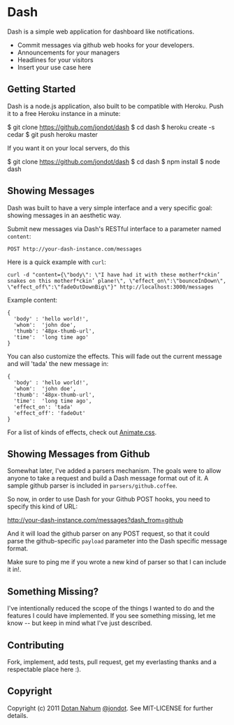 # Dash
Dash is a simple web application for dashboard like notifications. 

* Commit messages via github web hooks for your developers.
* Announcements for your managers
* Headlines for your visitors
* Insert your use case here


## Getting Started
Dash is a node.js application, also built to be compatible with Heroku. Push
it to a free Heroku instance in a minute:

  $ git clone https://github.com/jondot/dash
  $ cd dash
  $ heroku create -s cedar
  $ git push heroku master

If you want it on your local servers, do this

  $ git clone https://github.com/jondot/dash
  $ cd dash
  $ npm install
  $ node dash


## Showing Messages

Dash was built to have a very simple interface and a very specific goal:
showing messages in an aesthetic way. 

Submit new messages via Dash's RESTful interface to a parameter named
`content`:

    POST http://your-dash-instance.com/messages

Here is a quick example with `curl`:

    curl -d "content={\"body\": \"I have had it with these motherf*ckin’ snakes on this motherf*ckin’ plane!\", \"effect_on\":\"bounceInDown\", \"effect_off\":\"fadeOutDownBig\"}" http://localhost:3000/messages



Example content:

    {
      'body' : 'hello world!',
      'whom':  'john doe',
      'thumb': '48px-thumb-url',
      'time':  'long time ago'
    }

You can also customize the effects. This will fade out the current
message and will 'tada' the new message in:

    {
      'body' : 'hello world!',
      'whom':  'john doe',
      'thumb': '48px-thumb-url',
      'time':  'long time ago',
      'effect_on': 'tada'
      'effect_off': 'fadeOut'
    }

For a list of kinds of effects, check out [Animate.css](https://github.com/daneden/animate.css).

## Showing Messages from Github

Somewhat later, I've added a parsers mechanism. The goals were to allow
anyone to take a request and build a Dash message format out of it. A
sample github parser is included in `parsers/github.coffee`.

So now, in order to use Dash for your Github POST hooks, you need to
specify this kind of URL:

  http://your-dash-instance.com/messages?dash_from=github

And it will load the github parser on any POST request, so that it could
parse the github-specific `payload` parameter into the Dash specific
message format.


Make sure to ping me if you wrote a new kind of parser so that I can
include it in!.




## Something Missing?

I've intentionally reduced the scope of the things I wanted to do and the features I could have
implemented. If you see something missing, let me know -- but keep in
mind what I've just described.



## Contributing

Fork, implement, add tests, pull request, get my everlasting thanks and a respectable place here :).


## Copyright

Copyright (c) 2011 [Dotan Nahum](http://gplus.to/dotan) [@jondot](http://twitter.com/jondot). See MIT-LICENSE for further details.


